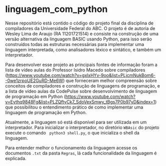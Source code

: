 # linguagem_com_python

Nesse repositório está contido o código do projeto final da disciplina de compiladores da Universidade Federal do ABC. O projeto é de autoria de Wesley Lima de Araujo (RA 11201721514) e consiste na construção de uma versão alternativa da linguagem BASIC usando Python, para isso serão construídos todas as estruturas necessárias para implementar uma linguagem interpretada, como analisadores léxico e sintático, e também um interpretador.

Para desenvolver esse projeto as principais fontes de informação foram a lista de vídeo aulas do Professor Isidro Macedo sobre compiladores (https://www.youtube.com/watch?v=gxlxHYv-9oo&list=PLjcmNukBom6--0we1zrpoUE2GuRD-Me6W) que forneceram melhor compreensão sobre conceitos de compiladores e construção de linguagens de programação, e a lista de vídeo aulas da CodePulse sobre desenvolvimento de linguagem de programação em Python (https://www.youtube.com/watch?v=Eythq9848Fg&list=PLZQftyCk7_SdoVexSmwy_tBgs7P0b97yD&index=1) que possibilitou o entendimento prático de como implementar uma linguagem de programação em Python.

Atualmente, a linguagem só está disponível para ser utilizada em um interpretador. Para inicializar o interpretador, no diretório `WBAsic` do projeto execute o comando ` python3 shell.py`, o que inicializa o shell da linguagem.

Para entender melhor o funcionamento da linguagem acesse os documentos `.txt` da pasta `Regras`, lá cada funcionalidade da linguagem é explicada.
